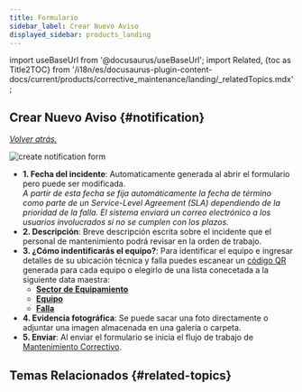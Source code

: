 ```yaml
---
title: Formulario
sidebar_label: Crear Nuevo Aviso
displayed_sidebar: products_landing
---
```


import useBaseUrl from '@docusaurus/useBaseUrl'; 
import Related, {toc as Title2TOC} from '/i18n/es/docusaurus-plugin-content-docs/current/products/corrective_maintenance/landing/_relatedTopics.mdx'; 

## Crear Nuevo Aviso {#notification}

[_Volver atrás._](/docs/products/corrective_maintenance/actions/create_notification)

<div className="img_sizing_small">

![create notification form](/img/productos_es/products_form_notify_cm.png)

</div>

<div className="margin-left--lg">

- **<span className="badge badge--danger">1.</span> Fecha del incidente**: Automaticamente generada al abrir el formulario pero puede ser modificada.  <br/>
_A partir de esta fecha se fija automáticamente la fecha de término como parte de un Service-Level Agreement (SLA) dependiendo de la prioridad de la falla. El sistema enviará un correo electrónico a los usuarios involucrados si no se cumplen con los plazos._
- **<span className="badge badge--danger">2.</span> Descripción**: Breve descripción escrita sobre el incidente que el personal de mantenimiento podrá revisar en la orden de trabajo.
- **<span className="badge badge--danger">3.</span> ¿Cómo indentificarás el equipo?**: Para identificar el equipo e ingresar detalles de su ubicación técnica y falla puedes escanear un [código QR](/docs/documentation/client/database#element-view) generada para cada equipo o elegirlo de una lista conecetada a la siguiente data maestra:
  - [**Sector de Equipamiento**](/docs/products/corrective_maintenance/master_data/equipment_sector)
  - [**Equipo**](/docs/products/corrective_maintenance/master_data/equipment)
  - [**Falla**](/docs/products/corrective_maintenance/master_data/failure_catalog)
- **<span className="badge badge--danger">4.</span> Evidencia fotográfica**: Se puede sacar una foto directamente o adjuntar una imagen almacenada en una galería o carpeta.
- **<span className="badge badge--danger">5.</span> Enviar**: Al enviar el formulario se inicia el flujo de trabajo de [Mantenimiento Correctivo](/docs/products/corrective_maintenance/landing/overview).

</div>


## Temas Relacionados {#related-topics}
<Related/>